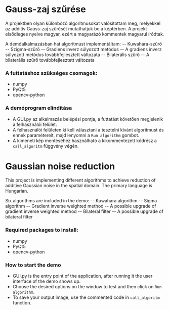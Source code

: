 # Gauss-zaj szűrése

A projektben olyan különböző algoritmusokat valósítottam meg, melyekkel az additív Gauss-zaj szűrését mutathatjuk be a képtérben.
A projekt elsődleges nyelve magyar, ezért a magyarázó kommentek magyarul íródtak.

A demóalkalmazásban hat algoritmust implementáltam:
-- Kuwahara-szűrő
-- Szigma-szűrő
-- Gradiens inverz súlyozott metódus
-- A gradiens inverz súlyozott metódus továbbfejlesztett változata
-- Bilaterális szűrő
-- A bilaterális szűrő továbbfejlesztett változata

### A futtatáshoz szükséges csomagok:
- numpy
- PyQt5
- opencv-python

### A demóprogram elindítása

* A GUI.py az alkalmazás belépési pontja, a futtatást követően megjelenik a felhasználói felület.
* A felhasználói felületen ki kell választani a tesztelni kívánt algoritmust és ennek paramétereit, majd lenyomni a `Run algorithm` gombot.
* A kimeneti kép mentéséhez használható a kikommentezett kódrész a `call_algoritm` függvény végén.


# Gaussian noise reduction

This project is implementing different algorithms to achieve reduction of additive Gaussian noise in the spatial domain.
The primary language is Hungarian.

Six algorithms are included in the demo:
-- Kuwahara algorithm
-- Sigma algorithm
-- Gradient inverse weighted method
-- A possible upgrade of gradient inverse weighted method
-- Bilateral filter
-- A possible upgrade of bilateral filter

### Required packages to install:
- numpy
- PyQt5
- opencv-python

### How to start the demo

* GUI.py is the entry point of the application, after running it the user interface of the demo shows up.
* Choose the desired options on the window to test and then click on `Run algorithm`.
* To save your output image, use the commented code in `call_algoritm` function.
